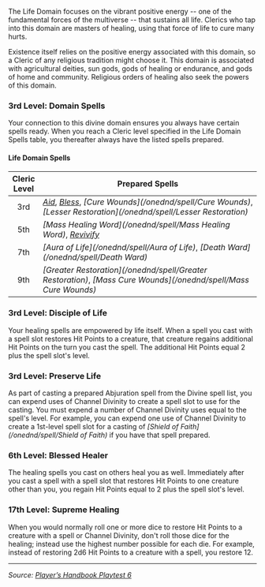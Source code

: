 The Life Domain focuses on the vibrant positive energy -- one of the fundamental forces of the multiverse -- that sustains all life. Clerics who tap into this domain are masters of healing, using that force of life to cure many hurts.

Existence itself relies on the positive energy associated with this domain, so a Cleric of any religious tradition might choose it. This domain is associated with agricultural deities, sun gods, gods of healing or endurance, and gods of home and community. Religious orders of healing also seek the powers of this domain.

### 3rd Level: Domain Spells

Your connection to this divine domain ensures you always have certain spells ready. When you reach a Cleric level specified in the Life Domain Spells table, you thereafter always have the listed spells prepared.

#### Life Domain Spells

| Cleric<br>Level | Prepared Spells                                                                                                                                                  |
|:---------------:|------------------------------------------------------------------------------------------------------------------------------------------------------------------|
|       3rd       | _[Aid](/onednd/spell/Aid)_, _[Bless](/onednd/spell/Bless)_, _[Cure Wounds](/onednd/spell/Cure Wounds)_, _[Lesser Restoration](/onednd/spell/Lesser Restoration)_ |
|       5th       | _[Mass Healing Word](/onednd/spell/Mass Healing Word)_, _[Revivify](/onednd/spell/Revivify)_                                                                     |
|       7th       | _[Aura of Life](/onednd/spell/Aura of Life)_, _[Death Ward](/onednd/spell/Death Ward)_                                                                           |
|       9th       | _[Greater Restoration](/onednd/spell/Greater Restoration)_, _[Mass Cure Wounds](/onednd/spell/Mass Cure Wounds)_                                                 | 

### 3rd Level: Disciple of Life

Your healing spells are empowered by life itself. When a spell you cast with a spell slot restores Hit Points to a creature, that creature regains additional Hit Points on the turn you cast the spell. The additional Hit Points equal 2 plus the spell slot's level.

### 3rd Level: Preserve Life

As part of casting a prepared Abjuration spell from the Divine spell list, you can expend uses of Channel Divinity to create a spell slot to use for the casting. You must expend a number of Channel Divinity uses equal to the spell's level. For example, you can expend one use of Channel Divinity to create a 1st-level spell slot for a casting of _[Shield of Faith](/onednd/spell/Shield of Faith)_ if you have that spell prepared.

### 6th Level: Blessed Healer

The healing spells you cast on others heal you as well. Immediately after you cast a spell with a spell slot that restores Hit Points to one creature other than you, you regain Hit Points equal to 2 plus the spell slot's level.

### 17th Level: Supreme Healing

When you would normally roll one or more dice to restore Hit Points to a creature with a spell or Channel Divinity, don't roll those dice for the healing; instead use the highest number possible for each die. For example, instead of restoring 2d6 Hit Points to a creature with a spell, you restore 12.

----

_Source: [Player’s Handbook Playtest 6](https://www.dndbeyond.com/sources/ua/ph-playtest-6)_